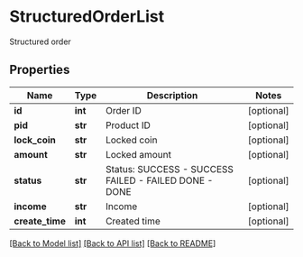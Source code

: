 # StructuredOrderList

Structured order
## Properties
Name | Type | Description | Notes
------------ | ------------- | ------------- | -------------
**id** | **int** | Order ID | [optional] 
**pid** | **str** | Product ID | [optional] 
**lock_coin** | **str** | Locked coin | [optional] 
**amount** | **str** | Locked amount | [optional] 
**status** | **str** | Status:   SUCCESS - SUCCESS  FAILED - FAILED DONE - DONE | [optional] 
**income** | **str** | Income | [optional] 
**create_time** | **int** | Created time | [optional] 

[[Back to Model list]](../README.md#documentation-for-models) [[Back to API list]](../README.md#documentation-for-api-endpoints) [[Back to README]](../README.md)


